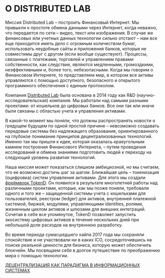 # О DISTRIBUTED LAB

Миссия Distributed Lab – построить Финансовый Интернет. Мы привыкли к простоте обмена данными через Интернет, когда неважно, что передается по сети – видео, текст или изображения. В случае же финансовых или учетных данных технологии сильно отстают – нам все еще приходится иметь дело с огромным количеством бумаг, использовать неудобные сайты и приложения банков, которые не совместимы друг с другом (если вообще существуют). Процессы, связанные с платежами, торговлей и управлением правами собственности, как следствие, являются медленными, громоздкими, неэффективными и, более того, небезопасными. Когда мы говорим о Финансовом Интернете, то представляем мир, в котором все активы управляются с помощью доступного, безопасного и открытого программного обеспечения с единым протоколом.

Компания [Distributed Lab](https://distributedlab.com/) была основана в 2014 году как R&D (научно-исследовательская) компания. Мы работали над самыми разными проектами: от кошельков до цифровых банков. Все они так или иначе были связаны с областью учета и управления активами.

В какой-то момент мы поняли, что должны распространять новости о грядущем будущем по одной простой причине – невозможно создавать передовые системы без надлежащего образования, ориентированного на глубокое понимание принципов децентрализованных технологий. Именно так мы пришли к идее, которая оказалась краеугольным камнем построения Финансового Интернета, – путем проведения исследований и обмена знаниями подготовить людей к переходу на следующий уровень развития технологий.

Наша миссия может показаться слишком амбициозной, но мы считаем, что ее возможно достичь шаг за шагом. Ближайшая цель – токенизация (оцифровка) систем управления активами. Для этого мы создали [фреймворк TokenD](https://tokend.io/). Он появился в результате многолетней работы над различными проектами, которые, как мы позже поняли, требовали одного и того же – защищенной системы учета с кошельками для пользователей, реестром (ledger) для активов, внутренней платежной системой, биржей, модулями, управляющими identities, ролями, жизненным циклом активов и шлюзами для внешних интеграций. Сочетая в себе все упомянутое, TokenD позволяет запустить экосистему цифровых активов в течение нескольких дней при небольшой доле расходов на внутреннюю разработку.

Во время периода сумасшедшего хайпа 2017 года мы сохраняли спокойствие и не участвовали ни в каких ICO, сосредоточившись на поиске реальной ценности для бизнеса, которую может обеспечить блокчейн. Мы посвящаем себя в долгое путешествие по преображению мира с помощью технологии.

[ДЕЦЕНТРАЛИЗАЦИЯ КАК ПАРАДИГМА В ИНФОРМАЦИОННЫХ СИСТЕМАХ](https://github.com/distributed-lab/blockchain-and-decentralized-systems-book/blob/main/chapters/volume-2/ru/1-decentralization-as-a-paradigm-in-information-systems.md)
